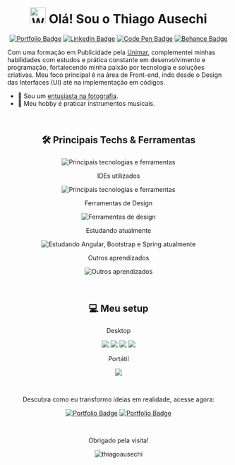 <h1 align='center'><img src="https://raw.githubusercontent.com/Tarikul-Islam-Anik/Animated-Fluent-Emojis/master/Emojis/Hand%20gestures/Waving%20Hand%20Light%20Skin%20Tone.png" alt="Waving Hand Light Skin Tone" width="36" height="36" /> Olá! Sou o Thiago Ausechi</h1>

<p align='center'>
<a href="https://thiagoausechi.vercel.app/"><img src="https://img.shields.io/badge/Portfolio-0ea5e9?style=for-the-badge&amp;logo=nextdotjs&amp;logoColor=white&amp;link=https://thiagoausechi.vercel.app/" alt="Portfolio Badge"></a> 
<a href="https://www.linkedin.com/in/thiagoausechi/"><img src="https://img.shields.io/badge/Thiago_Ausechi-0ea5e9?style=for-the-badge&amp;logo=Linkedin&amp;logoColor=white&amp;link=https://www.linkedin.com/in/thiagoausechi/" alt="Linkedin Badge"></a> 
<a href="https://codepen.io/thiagoausechi/pens/public"><img src="https://img.shields.io/badge/Code_Pen-0ea5e9?style=for-the-badge&amp;logo=codepen&amp;logoColor=white&amp;link=https://codepen.io/thiagoausechi/pens/public" alt="Code Pen Badge"></a>
<a href="https://www.behance.net/thiagoausechi"><img src="https://img.shields.io/badge/Behance-0ea5e9?style=for-the-badge&logo=behance&logoColor=white&link=https://www.behance.net/thiagoausechi" alt="Behance Badge"></a>
</p>

Com uma formação em Publicidade pela [Unimar](https://oficial.unimar.br/), complementei minhas habilidades com estudos e prática constante em desenvolvimento e programação, fortalecendo minha paixão por tecnologia e soluções criativas. Meu foco principal é na área de Front-end, indo desde o Design das Interfaces (UI) até na implementação em códigos.

- 📸 Sou um [entusiasta na fotografia](https://www.instagram.com/ausechiphotos/).
- 🎸 Meu hobby é praticar instrumentos musicais.

<br>

## <p align='center'>🛠 Principais Techs & Ferramentas</p>

<p align='center'><img src="https://skillicons.dev/icons?i=react,nextjs,tailwind,firebase,ts,js,redux,java&perline=4" alt="Principais tecnologias e ferramentas"></p>

<p align='center'>IDEs utilizados</p>
<p align='center'><img src="https://skillicons.dev/icons?i=vscode,eclipse" alt="Principais tecnologias e ferramentas"></p>

<p align='center'>Ferramentas de Design</p>
<p align='center'><img src="https://skillicons.dev/icons?i=figma,ai,ps" alt="Ferramentas de design"></p>

<p align='center'>Estudando atualmente</p>
<p align='center'><img src="https://skillicons.dev/icons?i=angular,bootstrap,spring" alt="Estudando Angular, Bootstrap e Spring atualmente"></p>

<p align='center'>Outros aprendizados</p>
<p align='center'><img src="https://skillicons.dev/icons?i=arduino,cpp,pr,nodejs,lua,regex&perline=3" alt="Outros aprendizados"></p>

<br>

## <p align='center'>💻 Meu setup</p>

<p align='center'>Desktop</p>
 <p align='center'>
  <img src="https://img.shields.io/badge/windows-%230078D6.svg?&style=for-the-badge&logo=windows&logoColor=white" />
  <img src="https://img.shields.io/badge/intel-core%20i5%206th-%230071C5.svg?&style=for-the-badge&logo=intel&logoColor=white" />
  <img src="https://img.shields.io/badge/RAM-32GB-%230071C5.svg?&style=for-the-badge&logoColor=white" />
  <img src="https://img.shields.io/badge/nvidia-rtx%202060-%2376B900.svg?&style=for-the-badge&logo=nvidia&logoColor=white" />
</p>

<p align='center'>Portátil</p>
 <p align='center'>
  <img src="https://img.shields.io/badge/Apple-MacBook_Pro_m1-333333?style=for-the-badge&logo=apple&logoColor=white" />
</p>

<br>

<p align='center'>Descubra como eu transformo ideias em realidade, acesse agora:</p>
<p align='center'>
  <a href="https://thiagoausechi.vercel.app/"><img src="https://img.shields.io/badge/Portfolio-0ea5e9?style=for-the-badge&amp;logo=nextdotjs&amp;logoColor=white&amp;link=https://thiagoausechi.vercel.app/" alt="Portfolio Badge"></a>
  <a href="https://github.com/thiagoausechi?tab=repositories"><img src="https://img.shields.io/badge/Repositório-0ea5e9?style=for-the-badge&amp;logo=github&amp;logoColor=white&amp;link=https://github.com/thiagoausechi?tab=repositories" alt="Portfolio Badge"></a>
</p>

<br>

<p align='center'>Obrigado pela visita!</p>
<p align='center'> <img src="https://komarev.com/ghpvc/?username=thiagoausechi&label=Visitantes&color=0ea5e9&style=flat-square" alt="thiagoausechi" /></p>
